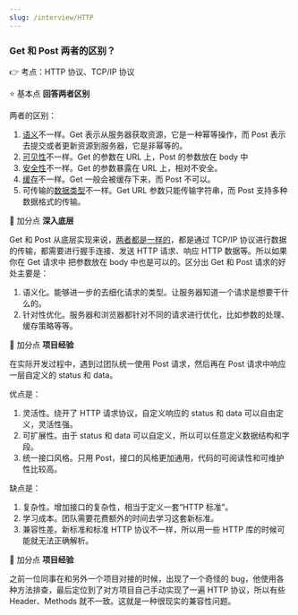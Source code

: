 ```yaml
---
slug: /interview/HTTP
---
```


### Get 和 Post 两者的区别？

👉 考点：HTTP 协议、TCP/IP 协议

⭐️ 基本点 **回答两者区别**

两者的区别：

1. <u>语义</u>不一样。Get 表示从服务器获取资源，它是一种幂等操作，而 Post 表示去提交或者更新资源到服务器，它是非幂等的。
2. <u>可见性</u>不一样。Get 的参数在 URL 上，Post 的参数放在 body 中
3. <u>安全性</u>不一样。Get 的参数暴露在 URL 上，相对不安全。
4. <u>缓存</u>不一样。Get 一般会被缓存下来，而 Post 不可以。
5. 可传输的<u>数据类型</u>不一样。Get URL 参数只能传输字符串，而 Post 支持多种数据格式的传输。

🌟 加分点 **深入底层**

Get 和 Post 从底层实现来说，<u>两者都是一样的</u>，都是通过 TCP/IP 协议进行数据的传输，都需要进行握手连接、发送 HTTP 请求、响应 HTTP 数据等。所以如果你在 Get 请求中 把参数放在 body 中也是可以的。区分出 Get 和 Post 请求的好处主要是：

1. 语义化。能够进一步的去细化请求的类型。让服务器知道一个请求是想要干什么的。
2. 针对性优化。服务器和浏览器都针对不同的请求进行优化，比如参数的处理、缓存策略等等。

🌟 加分点 **项目经验**

在实际开发过程中，遇到过团队统一使用 Post 请求，然后再在 Post 请求中响应一层自定义的 status 和 data。

优点是：

1. 灵活性。绕开了 HTTP 请求协议，自定义响应的 status 和 data 可以自由定义，灵活性强。
2. 可扩展性。由于 status 和 data 可以自定义，所以可以任意定义数据结构和字段。
3. 统一接口风格。只用 Post，接口的风格更加通用，代码的可阅读性和可维护性比较高。

缺点是：

1. 复杂性。增加接口的复杂性，相当于定义一套“HTTP 标准”。
2. 学习成本。团队需要花费额外的时间去学习这套新标准。
3. 兼容性差。新标准和标准 HTTP 协议不一样，所以用一些 HTTP 库的时候可能就无法正确解析。

🌟 加分点 **项目经验**

之前一位同事在和另外一个项目对接的时候，出现了一个奇怪的 bug，他使用各种方法排查，最后定位到了对方项目自己手动实现了一遍 HTTP 协议，所以有些 Header、Methods 就不一致。这就是一种很现实的兼容性问题。















